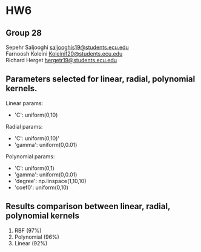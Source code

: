 # HW6


## Group 28

Sepehr Saljooghi saljooghis19@students.ecu.edu<br>
Farnoosh Koleini Koleinif20@students.ecu.edu<br>
Richard Herget hergetr19@students.ecu.edu<br>

## Parameters selected for linear, radial, polynomial kernels.

Linear params:

- 'C': uniform(0,10)

Radial params:

- 'C': uniform(0,10)'
- 'gamma': uniform(0,0.01)

Polynomial params:

- 'C': uniform(0,1)
- 'gamma': uniform(0,0.01)
- 'degree': np.linspace(1,10,10)
- 'coef0': uniform(0,10)

## Results comparison between linear, radial, polynomial kernels

1) RBF (97%) 
2) Polynomial (96%) 
3) Linear (92%)
